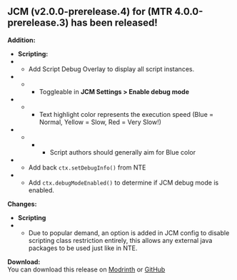 ## JCM (v2.0.0-prerelease.4) for (MTR 4.0.0-prerelease.3) has been released!

**Addition:**
- **Scripting:**
- - Add Script Debug Overlay to display all script instances.
- - - Toggleable in **JCM Settings > Enable debug mode**
- - - Text highlight color represents the execution speed (Blue = Normal, Yellow = Slow, Red = Very Slow!)
- - - - Script authors should generally aim for Blue color
- - Add back `ctx.setDebugInfo()` from NTE
- - Add `ctx.debugModeEnabled()` to determine if JCM debug mode is enabled.

**Changes:**
- **Scripting**
- - Due to popular demand, an option is added in JCM config to disable scripting class restriction entirely, this allows any external java packages to be used just like in NTE. 

**Download:**  
You can download this release on [Modrinth](https://modrinth.com/mod/jcm) or [GitHub](https://github.com/DistrictOfJoban/Joban-Client-Mod/releases)
